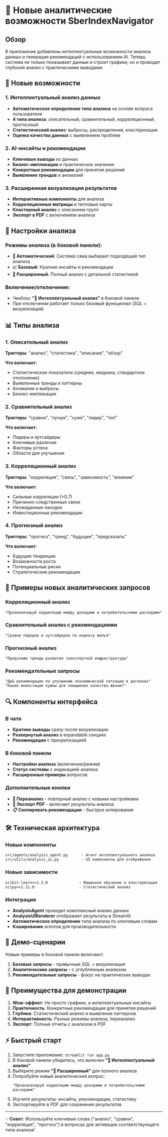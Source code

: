 # 🧠 Новые аналитические возможности SberIndexNavigator

## Обзор

В приложение добавлены интеллектуальные возможности анализа данных и генерации рекомендаций с использованием AI. Теперь система не только показывает данные и строит графики, но и проводит глубокий анализ с практическими выводами.

## 🎯 Новые возможности

### 1. Интеллектуальный анализ данных
- **Автоматическое определение типа анализа** на основе вопроса пользователя
- **4 типа анализа**: описательный, сравнительный, корреляционный, прогнозный
- **Статистический анализ**: выбросы, распределения, кластеризация
- **Оценка качества данных** с выявлением проблем

### 2. AI-инсайты и рекомендации
- **Ключевые выводы** из данных
- **Бизнес-импликации** и практическое значение
- **Конкретные рекомендации** для принятия решений
- **Выявление трендов** и аномалий

### 3. Расширенная визуализация результатов
- **Интерактивные компоненты** для анализа
- **Корреляционные матрицы** и тепловые карты
- **Кластерный анализ** с описанием групп
- **Экспорт в PDF** с включением анализа

## 🔧 Настройки анализа

### Режимы анализа (в боковой панели):
- **🤖 Автоматический**: Система сама выбирает подходящий тип анализа
- **📈 Базовый**: Краткие инсайты и рекомендации
- **🔬 Расширенный**: Полный анализ с детальной статистикой

### Включение/отключение:
- Чекбокс **"🧠 Интеллектуальный анализ"** в боковой панели
- При отключении работает только базовый функционал (SQL + визуализация)

## 📊 Типы анализа

### 1. Описательный анализ
**Триггеры**: "анализ", "статистика", "описание", "обзор"

**Что включает**:
- Статистические показатели (среднее, медиана, стандартное отклонение)
- Выявленные тренды и паттерны
- Аномалии и выбросы
- Бизнес-импликации

### 2. Сравнительный анализ
**Триггеры**: "сравни", "лучше", "хуже", "лидер", "топ"

**Что включает**:
- Лидеры и аутсайдеры
- Ключевые различия
- Факторы успеха
- Области для улучшения

### 3. Корреляционный анализ
**Триггеры**: "корреляция", "связь", "зависимость", "влияние"

**Что включает**:
- Сильные корреляции (>0.7)
- Причинно-следственные связи
- Неожиданные находки
- Инвестиционные рекомендации

### 4. Прогнозный анализ
**Триггеры**: "прогноз", "тренд", "будущее", "предсказать"

**Что включает**:
- Будущие тенденции
- Возможности роста
- Потенциальные риски
- Стратегические рекомендации

## 🎯 Примеры новых аналитических запросов

### Корреляционный анализ
```
"Проанализируй корреляцию между доходами и потребительскими расходами"
```

### Сравнительный анализ с рекомендациями
```
"Сравни лидеров и аутсайдеров по индексу жилья"
```

### Прогнозный анализ
```
"Предскажи тренды развития транспортной инфраструктуры"
```

### Рекомендательные запросы
```
"Дай рекомендации по улучшению экономической ситуации в регионах"
"Какие инвестиции нужны для повышения качества жизни?"
```

## 🔍 Компоненты интерфейса

### В чате
- **Краткие выводы** сразу после визуализации
- **Развернутый анализ** в expandable секциях
- **Рекомендации** с приоритизацией

### В боковой панели
- **Настройки анализа** (включение/режим)
- **Статус системы** с индикацией анализа
- **Расширенные примеры** вопросов

### Дополнительные кнопки
- **🔄 Переанализ** - повторный анализ с новыми настройками
- **📄 Экспорт PDF** - включает результаты анализа
- **📋 Скопировать рекомендации** - быстрое копирование

## 🛠 Техническая архитектура

### Новые компоненты
```
src/agents/analysis_agent.py      - Агент интеллектуального анализа
src/utils/analysis_ui.py          - UI компоненты для отображения
```

### Новые зависимости
```
scikit-learn>=1.3.0              - Машинное обучение и кластеризация
scipy>=1.11.0                    - Статистический анализ
```

### Интеграция
- **AnalysisAgent** проводит комплексный анализ данных
- **AnalysisUIRenderer** отображает результаты в Streamlit
- **Автоматическое определение** типа анализа по ключевым словам
- **Кэширование** агентов для производительности

## 🎪 Демо-сценарии

Новые примеры в боковой панели включают:
1. **Базовые запросы** - привычные SQL + визуализация
2. **Аналитические запросы** - с углубленным анализом
3. **Рекомендательные запросы** - фокус на практических выводах

## 🚀 Преимущества для демонстрации

1. **Wow-эффект**: Не просто графики, а интеллектуальные инсайты
2. **Практичность**: Конкретные рекомендации для принятия решений  
3. **Глубина**: Статистический анализ и выявление паттернов
4. **Интерактивность**: Разные режимы анализа, переанализ
5. **Экспорт**: Полные отчеты с анализом в PDF

## ⚡ Быстрый старт

1. Запустите приложение: `streamlit run app.py`
2. В боковой панели убедитесь, что включен **"🧠 Интеллектуальный анализ"**
3. Выберите режим **"🔬 Расширенный"** для полного анализа
4. Попробуйте новый аналитический вопрос:
   ```
   "Проанализируй корреляцию между доходами и потребительскими расходами"
   ```
5. Изучите результаты: инсайты, рекомендации, статистику
6. Экспортируйте в PDF для сохранения результатов

---

💡 **Совет**: Используйте ключевые слова ("анализ", "сравни", "корреляция", "прогноз") в вопросах для активации соответствующего типа анализа! 